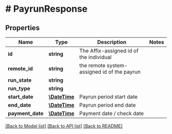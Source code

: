 # # PayrunResponse

## Properties

Name | Type | Description | Notes
------------ | ------------- | ------------- | -------------
**id** | **string** | The Affix-assigned id of the individual |
**remote_id** | **string** | the remote system-assigned id of the payrun |
**run_state** | **string** |  |
**run_type** | **string** |  |
**start_date** | [**\DateTime**](\DateTime.md) | Payrun period start date |
**end_date** | [**\DateTime**](\DateTime.md) | Payrun period end date |
**payment_date** | [**\DateTime**](\DateTime.md) | Payment date / check date |

[[Back to Model list]](../../README.md#models) [[Back to API list]](../../README.md#endpoints) [[Back to README]](../../README.md)
